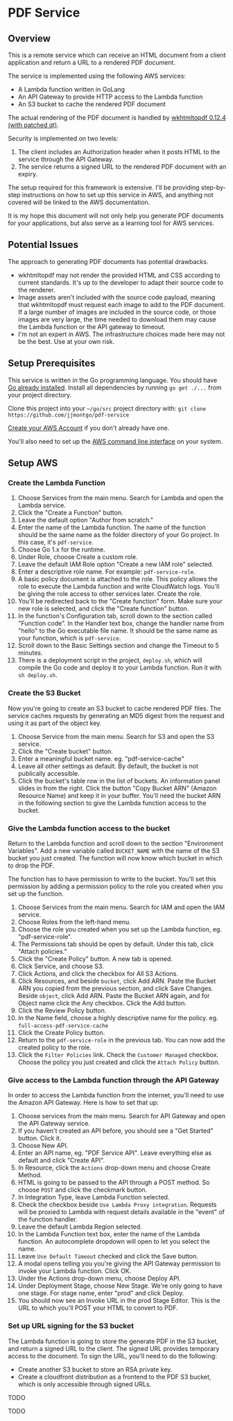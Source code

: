 # PDF Service

## Overview

This is a remote service which can receive an HTML document from a client application and return a URL to a rendered PDF document.

The service is implemented using the following AWS services:
* A Lambda function written in GoLang
* An API Gateway to provide HTTP access to the Lambda function
* An S3 bucket to cache the rendered PDF document

The actual rendering of the PDF document is handled by [wkhtmltopdf 0.12.4 (with patched qt)](https://wkhtmltopdf.org/).

Security is implemented on two levels:
1.  The client includes an Authorization header when it posts HTML to the service through the API Gateway.
2.  The service returns a signed URL to the rendered PDF document with an expiry.

The setup required for this framework is extensive.  I'll be providing step-by-step instructions on how to set up this service in AWS, and anything not covered will be linked to the AWS documentation.

It is my hope this document will not only help you generate PDF documents for your applications, but also serve as a learning tool for AWS services.

## Potential Issues

The approach to generating PDF documents has potential drawbacks.

* wkhtmltopdf may not render the provided HTML and CSS according to current standards.  It's up to the developer to adapt their source code to the renderer.
* Image assets aren't included with the source code payload, meaning that wkhtmltopdf must request each image to add to the PDF document.  If a large number of images are included in the source code, or those images are very large, the time needed to download them may cause the Lambda function or the API gateway to timeout.
* I'm not an expert in AWS.  The infrastructure choices made here may not be the best.  Use at your own risk.

## Setup Prerequisites

This service is written in the Go programming language.  You should have [Go already installed](https://golang.org/doc/install).  Install all dependencies by running `go get ./...` from your project directory.

Clone this project into your `~/go/src` project directory with:
`git clone https://github.com/jjmontgo/pdf-service`

[Create your AWS Account](https://portal.aws.amazon.com/billing/signup#/start) if you don't already have one.

You'll also need to set up the [AWS command line interface](https://docs.aws.amazon.com/cli/latest/userguide/installing.html) on your system.

## Setup AWS

### Create the Lambda Function

1.  Choose Services from the main menu.  Search for Lambda and open the Lambda service.
2.  Click the "Create a Function" button.
3.  Leave the default option "Author from scratch."
4.  Enter the name of the Lambda function.  The name of the function should be the same name as the folder directory of your Go project.  In this case, it's `pdf-service`.
5.  Choose Go 1.x for the runtime.
6.  Under Role, choose Create a custom role.
7.  Leave the default IAM Role option "Create a new IAM role" selected.
8.  Enter a descriptive role name.  For example: `pdf-service-role`.
9.  A basic policy document is attached to the role.  This policy allows the role to execute the Lambda function and write CloudWatch logs.  You'll be giving the role access to other services later.  Create the role.
10.  You'll be redirected back to the "Create function" form.  Make sure your new role is selected, and click the "Create function" button.
11.  In the function's Configuration tab, scroll down to the section called "Function code".  In the Handler text box, change the handler name from "hello" to the Go executable file name.  It should be the same name as your function, which is `pdf-service`.
12.  Scroll down to the Basic Settings section and change the Timeout to 5 minutes.
13.  There is a deployment script in the project, `deploy.sh`, which will compile the Go code and deploy it to your Lambda function.  Run it with `sh deploy.sh`.

### Create the S3 Bucket

Now you're going to create an S3 bucket to cache rendered PDF files.  The service caches requests by generating an MD5 digest from the request and using it as part of the object key.

1.  Choose Service from the main menu.  Search for S3 and open the S3 service.
2.  Click the "Create bucket" button.
3.  Enter a meaningful bucket name.  eg. "pdf-service-cache"
4.  Leave all other settings as default.  By default, the bucket is not publically accessible.
5.  Click the bucket's table row in the list of buckets.  An information panel slides in from the right.  Click the button "Copy Bucket ARN" (Amazon Resource Name) and keep it in your buffer.  You'll need the bucket ARN in the following section to give the Lambda function access to the bucket.

### Give the Lambda function access to the bucket

Return to the Lambda function and scroll down to the section "Environment Variables".  Add a new variable called `BUCKET_NAME` with the name of the S3 bucket you just created.  The function will now know which bucket in which to drop the PDF.

The function has to have permission to write to the bucket.  You'll set this permission by adding a permission policy to the role you created when you set up the function.

1.  Choose Services from the main menu.  Search for IAM and open the IAM service.
2.  Choose Roles from the left-hand menu.
3.  Choose the role you created when you set up the Lambda function, eg. "pdf-service-role".
4.  The Permissions tab should be open by default.  Under this tab, click "Attach policies."
5.  Click the "Create Policy" button.  A new tab is opened.
6.  Click Service, and choose S3.
7.  Click Actions, and click the checkbox for All S3 Actions.
8.  Click Resources, and beside `bucket`, click Add ARN.  Paste the Bucket ARN you copied from the previous section, and click Save Changes.  Beside `object`, click Add ARN.  Paste the Bucket ARN again, and for Object name click the Any checkbox.  Click the Add button.
9.  Click the Review Policy button.
10.  In the Name field, choose a highly descriptive name for the policy.  eg. `full-access-pdf-service-cache`
11.  Click the Create Policy button.
12.  Return to the `pdf-service-role` in the previous tab.  You can now add the created policy to the role.
13.  Click the `Filter Policies` link.  Check the `Customer Managed` checkbox.  Choose the policy you just created and click the `Attach Policy` button.

### Give access to the Lambda function through the API Gateway

In order to access the Lambda function from the internet, you'll need to use the Amazon API Gateway.  Here is how to set that up:

1.  Choose services from the main menu.  Search for API Gateway and open the API Gateway service.
2.  If you haven't created an API before, you should see a "Get Started" button.  Click it.
3.  Choose New API.
4.  Enter an API name, eg. "PDF Service API".  Leave everything else as default and click "Create API".
5.  In Resource, click the `Actions` drop-down menu and choose Create Method.
6.  HTML is going to be passed to the API through a POST method.  So choose `POST` and click the checkmark button.
7.  In Integration Type, leave Lambda Function selected.
8.  Check the checkbox beside `Use Lambda Proxy integration`.  Requests will be proxied to Lambda with request details available in the "event" of the function handler.
9.  Leave the default Lambda Region selected.
10.  In the Lambda Function text box, enter the name of the Lambda function.  An autocomplete dropdown will open to let you select the name.
11.  Leave `Use Default Timeout` checked and click the Save button.
12.  A modal opens telling you you're giving the API Gateway permission to invoke your Lambda function.  Click OK.
13.  Under the Actions drop-down menu, choose Deploy API.
14.  Under Deployment Stage, choose New Stage.  We're only going to have one stage.  For stage name, enter "prod" and click Deploy.
15.  You should now see an Invoke URL in the prod Stage Editor.  This is the URL to which you'll POST your HTML to convert to PDF.

### Set up URL signing for the S3 bucket

The Lambda function is going to store the generate PDF in the S3 bucket, and return a signed URL to the client.  The signed URL provides temporary access to the document.  To sign the URL, you'll need to do the following:

* Create another S3 bucket to store an RSA private key.
* Create a cloudfront distribution as a frontend to the PDF S3 bucket, which is only accessible through signed URLs.

TODO

TODO
